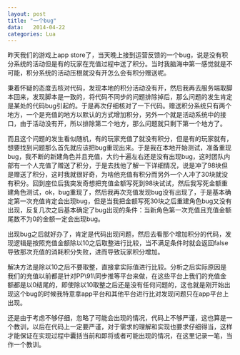 ```yaml
---
layout: post
title: "一个bug"
data:   2014-04-22
categories: Lua
---
```


昨天我们的游戏上app store了，当天晚上接到运营反馈的一个bug，说是没有积分系统的活动但是有的玩家在充值过程中送了积分。当时我脑海中第一感觉就是不可能，积分系统的活动压根就没有开怎么会有积分赠送呢。

秉着怀疑的态度去核对代码，发现本地的积分活动没有开，然后我再去服务端取脚本回来，发现脚本是一致的，将代码不同步的问题排除掉后，那么问题的发生肯定是某处的代码bug引起的。于是再次仔细核对了一下代码。赠送积分系统只有两个地方，一个是充值的地方以默认的方式增加积分，另外一个就是活动系统中的接口，由于活动没有开，所以排除第二个地方，那么问题就只剩下第一个地方了。

而且这个问题的发生看似随机，有的玩家充值了就没有积分，但是有的玩家就有，想要找到问题那么首先就应该把bug重现出来。于是我在本地开始测试，准备重现bug，我不断的新建角色并且充值，大约十遍左右还是没有出现bug，这时团队内部有一个人充值了赠送了积分，于是去找他了解一下详细情况，说是冲了98块但是赠送了积分，这时我就很好奇，为啥他充值有积分而另外一个人冲了30块就没有积分。回到座位后我突发奇想把充值金额写死到98块试试，然后我写死金额重建角色测试，ok，bug重现了，然后我再次充值发现bug没有出现了，于是基本确定第一次充值肯定会出现bug，但是当我把金额写死30块之后重建角色bug又没有出现，反复几次之后基本确定了bug出现的条件：当新角色第一次充值且充值金额尾数不为0的金额一定会出现bug。

出现bug之后就好办了，肯定是代码出现问题，然后去看那个增加积分的代码，发现逻辑是按照充值金额除以10之后取整进行比较，当不满足条件时就会返回false导致那次充值的消耗积分失败，进而导致玩家积分增加。

解决方法是除以10之后不要取整，直接拿实际值进行比较。分析之后实际原因是我们的充值以前都是针对PP\91\同步推等平台来做，在这些平台上我们的充值金额都是以0结尾的，即使除以10取整之后还是没有任何问题的，这也就是刚开始出现这个bug的时候我特意拿app平台和其他平台进行比对发现问题只在app平台上出现。

还是由于考虑不够仔细，忽略了可能会出现的情况，代码上不够严谨，这也算是一个教训，以后在代码上一定要严谨，对于需求的理解和实现也要求仔细得当，这样才能保证在实现过程中囊括当前和即将或者可能出现的情况，在这里记录一笔，当作一个教训。